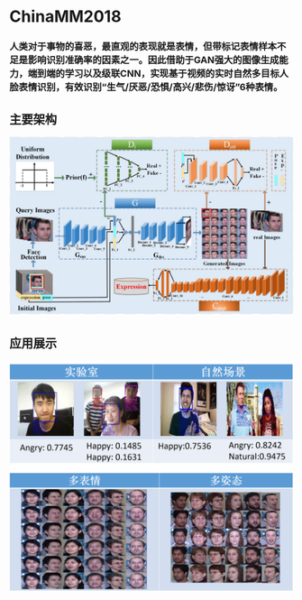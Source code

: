 # ChinaMM2018
### 人类对于事物的喜恶，最直观的表现就是表情，但带标记表情样本不足是影响识别准确率的因素之一。因此借助于GAN强大的图像生成能力，端到端的学习以及级联CNN，实现基于视频的实时自然多目标人脸表情识别，有效识别“生气/厌恶/恐惧/高兴/悲伤/惊讶”6种表情。
## 主要架构
![images](https://github.com/xly135846/ChinaMM2018/blob/master/images/%E5%9B%BE%E7%89%876.jpg)
## 应用展示
![images](https://github.com/xly135846/ChinaMM2018/blob/master/images/%E5%9B%BE%E7%89%874.png)
![images](https://github.com/xly135846/ChinaMM2018/blob/master/images/%E5%9B%BE%E7%89%875.png)
